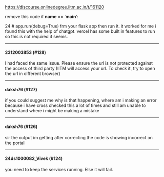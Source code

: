 https://discourse.onlinedegree.iitm.ac.in/t/161120

remove this code if <strong>name</strong> == ‘<strong>main</strong>’:</p>
<p>24 # app.run(debug=True) frm your flask app then run it. it worked for me i found this with the help of chatgpt. vercel has some built in features to run so this is not required it seems.</p><hr>

<h4>23f2003853 (#128)</h4>
<p>I had faced the same issue. Please ensure the url is not protected against the access of third party (IITM will access your url. To check it, try to open the url in different browser)</p><hr>

<h4>daksh76 (#127)</h4>
<p>if you could suggest me why is that happening, where am i making an error because i have cross checked this a lot of times and still am unable to understand where i might be making a mistake</p><hr>

<h4>daksh76 (#126)</h4>
<p>sir the output im getting after correcting the code is showing incorrect on the portal</p><hr>

<h4>24ds1000082_Vivek (#124)</h4>
<p>you need to keep the services running. Else it will fail.